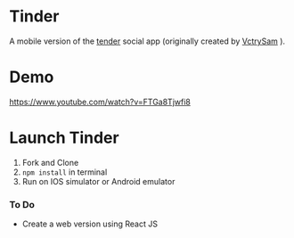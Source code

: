 # Tinder
A mobile version of the [tender](https://www.gotinder.com/) social app (originally created by [VctrySam](https://github.com/VctrySam/Tinder)  ). 

# Demo 
https://www.youtube.com/watch?v=FTGa8Tjwfi8

# Launch Tinder

1. Fork and Clone
2. ```npm install``` in terminal
3.  Run on IOS simulator or Android emulator

### **To Do**

- Create a web version using React JS


 
